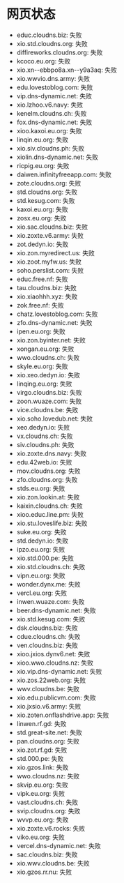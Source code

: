 # 网页状态
- educ.cloudns.biz: 失败
- xio.std.cloudns.org: 失败
- diffireworks.cloudns.org: 失败
- kcoco.eu.org: 失败
- xio.xn--ebbpo8a.xn--y9a3aq: 失败
- xio.wwvio.dns.army: 失败
- edu.lovestoblog.com: 失败
- vip.dns-dynamic.net: 失败
- xio.lzhoo.v6.navy: 失败
- kenelm.cloudns.ch: 失败
- fox.dns-dynamic.net: 失败
- xioo.kaxoi.eu.org: 失败
- linqin.eu.org: 失败
- xio.siv.cloudns.ph: 失败
- xiolin.dns-dynamic.net: 失败
- ricpig.eu.org: 失败
- daiwen.infinityfreeapp.com: 失败
- zote.cloudns.org: 失败
- std.cloudns.org: 失败
- std.kesug.com: 失败
- kaxoi.eu.org: 失败
- zosx.eu.org: 失败
- xio.sac.cloudns.biz: 失败
- xio.zoxte.v6.army: 失败
- zot.dedyn.io: 失败
- xio.zon.myredirect.us: 失败
- xio.zoot.myfw.us: 失败
- soho.perslist.com: 失败
- educ.free.nf: 失败
- tau.cloudns.biz: 失败
- xio.xiaohhh.xyz: 失败
- zok.free.nf: 失败
- chatz.lovestoblog.com: 失败
- zfo.dns-dynamic.net: 失败
- ipen.eu.org: 失败
- xio.zon.byinter.net: 失败
- xongan.eu.org: 失败
- wwo.cloudns.ch: 失败
- skyle.eu.org: 失败
- xio.xeo.dedyn.io: 失败
- linqing.eu.org: 失败
- virgo.cloudns.biz: 失败
- zoon.wuaze.com: 失败
- vice.cloudns.be: 失败
- xio.soho.lovedub.net: 失败
- xeo.dedyn.io: 失败
- vx.cloudns.ch: 失败
- siv.cloudns.ph: 失败
- xio.zoxte.dns.navy: 失败
- edu.42web.io: 失败
- mov.cloudns.org: 失败
- zfo.cloudns.org: 失败
- stds.eu.org: 失败
- xio.zon.lookin.at: 失败
- kaixin.cloudns.ch: 失败
- xioo.educ.line.pm: 失败
- xio.stu.loveslife.biz: 失败
- suke.eu.org: 失败
- std.dedyn.io: 失败
- ipzo.eu.org: 失败
- xio.std.000.pe: 失败
- xio.std.cloudns.ch: 失败
- vipn.eu.org: 失败
- wonder.dynx.me: 失败
- vercl.eu.org: 失败
- inwen.wuaze.com: 失败
- beer.dns-dynamic.net: 失败
- xio.std.kesug.com: 失败
- dsk.cloudns.biz: 失败
- cdue.cloudns.ch: 失败
- ven.cloudns.biz: 失败
- xioo.jxios.dynv6.net: 失败
- xioo.wwo.cloudns.nz: 失败
- xio.vip.dns-dynamic.net: 失败
- xio.zos.22web.org: 失败
- wwv.cloudns.be: 失败
- xio.edu.publicvm.com: 失败
- xio.jxsio.v6.army: 失败
- xio.zoten.onflashdrive.app: 失败
- linwen.rf.gd: 失败
- std.great-site.net: 失败
- pan.cloudns.org: 失败
- xio.zot.rf.gd: 失败
- std.000.pe: 失败
- xio.gzos.link: 失败
- wwo.cloudns.nz: 失败
- skvip.eu.org: 失败
- vipk.eu.org: 失败
- vast.cloudns.ch: 失败
- svip.cloudns.org: 失败
- wvvp.eu.org: 失败
- xio.zoxte.v6.rocks: 失败
- viko.eu.org: 失败
- vercel.dns-dynamic.net: 失败
- sac.cloudns.biz: 失败
- xio.wwv.cloudns.be: 失败
- xio.gzos.rr.nu: 失败
